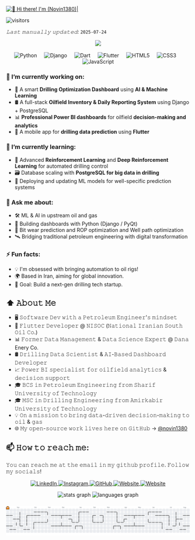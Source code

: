 [<img src="./assets/novin1380-intro.gif" alt="👋 Hi there! I'm (Novin1380)|" title="👋 Hi there! I'm (Novin Nekuee|Novin1380)"/>](https://novinnekuee.ir)

![visitors](https://vbr.nathanchung.dev/badge?page_id=novin1380.novin1380&color=00cf00)

*𝙻𝚊𝚜𝚝 𝚖𝚊𝚗𝚞𝚊𝚕𝚕𝚢 𝚞𝚙𝚍𝚊𝚝𝚎𝚍:* `2025-07-24`

<p align="center">
  <img src="https://readme-typing-svg.demolab.com/?lines=Turning+Drilling+Data+into+Decisions;Building+Smart+Oilfield+Software;ML+%7C+Python+%7C+Django+%7C+Flutter+%7C+PowerBI&center=true&width=500&height=45">
</p>

<div align="center"> <img src="https://cdn.jsdelivr.net/gh/devicons/devicon/icons/python/python-original.svg" height="30" alt="Python" title="Python"/> <img width="12" /> <img src="https://cdn.jsdelivr.net/gh/devicons/devicon/icons/django/django-plain.svg" height="30" alt="Django" title="Django"/> <img width="12" /> <img src="https://cdn.jsdelivr.net/gh/devicons/devicon/icons/dart/dart-original.svg" height="30" alt="Dart" title="Dart"/> <img width="12" /> <img src="https://cdn.jsdelivr.net/gh/devicons/devicon/icons/flutter/flutter-original.svg" height="30" alt="Flutter" title="Flutter"/> <img width="12" /> 
<img src="https://cdn.jsdelivr.net/gh/devicons/devicon/icons/html5/html5-original.svg" height="30" alt="HTML5" title="HTML5"/> <img width="12" /> <img src="https://cdn.jsdelivr.net/gh/devicons/devicon/icons/css3/css3-original.svg" height="30" alt="CSS3" title="CSS3"/> <img width="12" /> <img src="https://cdn.jsdelivr.net/gh/devicons/devicon/icons/javascript/javascript-original.svg" height="30" alt="JavaScript" title="JavaScript"/> </div>

### 🔭 I’m currently working on:
- 🚀 A smart **Drilling Optimization Dashboard** using **AI & Machine Learning**
- 🛢️ A full-stack **Oilfield Inventory & Daily Reporting System** using Django + PostgreSQL
- 📊 **Professional Power BI dashboards** for oilfield **decision-making and analytics**
- 📱 A mobile app for **drilling data prediction** using **Flutter**

### 🌱 I’m currently learning:
- 🤖 Advanced **Reinforcement Learning** and **Deep Reinforcement Learning** for automated drilling control
- 🗃️ Database scaling with **PostgreSQL for big data in drilling**
- 🧠 Deploying and updating ML models for well-specific prediction systems

### 💬 Ask me about:
- 🛠️ ML & AI in upstream oil and gas
- 🧪 Building dashboards with Python (Django / PyQt)
- 🧩 Bit wear prediction and ROP optimization and Well path optimization
- 🛰️ Bridging traditional petroleum engineering with digital transformation

### ⚡ Fun facts:
- 💡 I'm obsessed with bringing automation to oil rigs!
- 🌍 Based in Iran, aiming for global innovation.
- 🎯 Goal: Build a next-gen drilling tech startup.

## ⬆ 𝙰𝚋𝚘𝚞𝚝 𝙼𝚎
- 🖥 𝚂𝚘𝚏𝚝𝚠𝚊𝚛𝚎 𝙳𝚎𝚟 𝚠𝚒𝚝𝚑 𝚊 𝙿𝚎𝚝𝚛𝚘𝚕𝚎𝚞𝚖 𝙴𝚗𝚐𝚒𝚗𝚎𝚎𝚛'𝚜 𝚖𝚒𝚗𝚍𝚜𝚎𝚝
- 💼 𝙵𝚕𝚞𝚝𝚝𝚎𝚛 𝙳𝚎𝚟𝚎𝚕𝚘𝚙𝚎𝚛 @ 𝙽𝙸𝚂𝙾𝙲 (𝙽𝚊𝚝𝚒𝚘𝚗𝚊𝚕 𝙸𝚛𝚊𝚗𝚒𝚊𝚗 𝚂𝚘𝚞𝚝𝚑 𝙾𝚒𝚕 𝙲𝚘.)
- 📊 𝙵𝚘𝚛𝚖𝚎𝚛 𝙳𝚊𝚝𝚊 𝙼𝚊𝚗𝚊𝚐𝚎𝚖𝚎𝚗𝚝 & 𝙳𝚊𝚝𝚊 𝚂𝚌𝚒𝚎𝚗𝚌𝚎 𝙴𝚡𝚙𝚎𝚛𝚝 @ 𝙳𝚊𝚗𝚊 Enery Co.
- 🛢️ 𝙳𝚛𝚒𝚕𝚕𝚒𝚗𝚐 𝙳𝚊𝚝𝚊 𝚂𝚌𝚒𝚎𝚗𝚝𝚒𝚜𝚝 & 𝙰𝙸-𝙱𝚊𝚜𝚎𝚍 𝙳𝚊𝚜𝚑𝚋𝚘𝚊𝚛𝚍 𝙳𝚎𝚟𝚎𝚕𝚘𝚙𝚎𝚛
- 📈 𝙿𝚘𝚠𝚎𝚛 𝙱𝙸 𝚜𝚙𝚎𝚌𝚒𝚊𝚕𝚒𝚜𝚝 𝚏𝚘𝚛 𝚘𝚒𝚕𝚏𝚒𝚎𝚕𝚍 𝚊𝚗𝚊𝚕𝚢𝚝𝚒𝚌𝚜 & 𝚍𝚎𝚌𝚒𝚜𝚒𝚘𝚗 𝚜𝚞𝚙𝚙𝚘𝚛𝚝
- 🎓 𝙱𝙲𝚂 𝚒𝚗 𝙿𝚎𝚝𝚛𝚘𝚕𝚎𝚞𝚖 𝙴𝚗𝚐𝚒𝚗𝚎𝚎𝚛𝚒𝚗𝚐 𝚏𝚛𝚘𝚖 𝚂𝚑𝚊𝚛𝚒𝚏 𝚄𝚗𝚒𝚟𝚎𝚛𝚜𝚒𝚝𝚢 𝚘𝚏 𝚃𝚎𝚌𝚑𝚗𝚘𝚕𝚘𝚐𝚢  
- 🎓 𝙼𝚂𝙲 𝚒𝚗 𝙳𝚛𝚒𝚕𝚕𝚒𝚗𝚐 𝙴𝚗𝚐𝚒𝚗𝚎𝚎𝚛𝚒𝚗𝚐 𝚏𝚛𝚘𝚖 𝙰𝚖𝚒𝚛𝚔𝚊𝚋𝚒𝚛 𝚄𝚗𝚒𝚟𝚎𝚛𝚜𝚒𝚝𝚢 𝚘𝚏 𝚃𝚎𝚌𝚑𝚗𝚘𝚕𝚘𝚐𝚢
- 💡 𝙾𝚗 𝚊 𝚖𝚒𝚜𝚜𝚒𝚘𝚗 𝚝𝚘 𝚋𝚛𝚒𝚗𝚐 𝚍𝚊𝚝𝚊-𝚍𝚛𝚒𝚟𝚎𝚗 𝚍𝚎𝚌𝚒𝚜𝚒𝚘𝚗-𝚖𝚊𝚔𝚒𝚗𝚐 𝚝𝚘 𝚘𝚒𝚕 & 𝚐𝚊𝚜
- 🌐 𝙼𝚢 𝚘𝚙𝚎𝚗-𝚜𝚘𝚞𝚛𝚌𝚎 𝚠𝚘𝚛𝚔 𝚕𝚒𝚟𝚎𝚜 𝚑𝚎𝚛𝚎 𝚘𝚗 𝙶𝚒𝚝𝙷𝚞𝚋 → [@novin1380](https://github.com/novin1380)

## 📫 𝙷𝚘𝚠 𝚝𝚘 𝚛𝚎𝚊𝚌𝚑 𝚖𝚎:
𝚈𝚘𝚞 𝚌𝚊𝚗 𝚛𝚎𝚊𝚌𝚑 𝚖𝚎 𝚊𝚝 𝚝𝚑𝚎 𝚎𝚖𝚊𝚒𝚕 𝚒𝚗 𝚖𝚢 𝚐𝚒𝚝𝚑𝚞𝚋 𝚙𝚛𝚘𝚏𝚒𝚕𝚎. 𝙵𝚘𝚕𝚕𝚘𝚠 𝚖𝚢 𝚜𝚘𝚌𝚒𝚊𝚕𝚜!

<p align="center">
  <a href="https://linkedin.com/in/novin-nekuee-ba9093247" target="_blank">
    <img src="https://raw.githubusercontent.com/Raymo111/Raymo111/master/socials/linkedin.png" height="40em" align="center" alt="LinkedIn" title="Connect on LinkedIn"/>
  </a>
  <a href="https://instagram.com/novin_nekuee" target="_blank">
    <img src="https://raw.githubusercontent.com/Raymo111/Raymo111/master/socials/instagram.svg" height="40em" align="center" alt="Instagram" title="Follow on Instagram"/>
  </a>
  <!-- <a href="https://twitter.com/novinnekuee" target="_blank">
    <img src="https://raw.githubusercontent.com/Raymo111/Raymo111/master/socials/twitter.svg" height="40em" align="center" alt="Twitter" title="Follow on Twitter"/>
  </a> -->
  <a href="https://github.com/novin1380" target="_blank">
    <img src="https://cdn.jsdelivr.net/gh/devicons/devicon/icons/github/github-original.svg" height="40em" align="center" alt="GitHub" title="My GitHub"/>
  </a>
  <a href="mailto:novini.n1380@gmail.com">
    <img src="https://raw.githubusercontent.com/gauravghongde/social-icons/master/SVG/Color/Gmail.svg" height="40em" align="center" alt="Website"/>
  </a>
  <a href="https://novinnekuee.ir">
    <img src="https://raw.githubusercontent.com/gauravghongde/social-icons/master/SVG/Color/WWW.svg" height="40em" align="center" alt="Website"/>
  </a>
</p>

<div align="center">
  <img src="https://github-readme-stats.vercel.app/api?username=novin1380&hide_title=false&hide_rank=false&show_icons=true&include_all_commits=true&count_private=true&disable_animations=false&theme=dracula&locale=en&hide_border=false" height="150" alt="stats graph"  />
  <img src="https://github-readme-stats.vercel.app/api/top-langs?username=novin1380&locale=en&hide_title=false&layout=compact&card_width=320&langs_count=5&theme=dracula&hide_border=false" height="150" alt="languages graph"  />
</div>


###
<picture>
  <source media="(prefers-color-scheme: dark)" srcset="https://raw.githubusercontent.com/novin1380/novin1380/output/pacman-contribution-graph-dark.svg">
  <source media="(prefers-color-scheme: light)" srcset="https://raw.githubusercontent.com/novin1380/novin1380/output/pacman-contribution-graph.svg">
  <img alt="Pacman contribution graph" src="https://raw.githubusercontent.com/novin1380/novin1380/output/pacman-contribution-graph.svg">
</picture>

